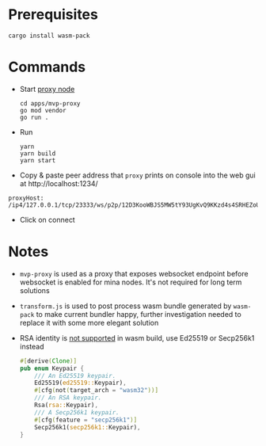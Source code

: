 # Prerequisites

```
cargo install wasm-pack
```

# Commands

- Start [proxy node](https://github.com/ChainSafe/mina-rs/tree/main/apps/mvp-proxy)

  ```
  cd apps/mvp-proxy
  go mod vendor
  go run .
  ```

- Run

  ```
  yarn
  yarn build
  yarn start
  ```

- Copy & paste peer address that `proxy` prints on console into the web gui at http://localhost:1234/

```
proxyHost: /ip4/127.0.0.1/tcp/23333/ws/p2p/12D3KooWBJS5MW5tY93UgKvQ9KKzd4s4SRHEZoUsv7frvcAZKaQt
```

- Click on connect

# Notes

- `mvp-proxy` is used as a proxy that exposes websocket endpoint before websocket is enabled for mina nodes. It's not required for long term solutions

- `transform.js` is used to post process wasm bundle generated by `wasm-pack` to make current bundler happy, further investigation needed to replace it with some more elegant solution

- RSA identity is [not supported](https://github.com/libp2p/rust-libp2p/blob/a168410dbed0d0941f2e5a14543206044ccb2260/core/src/identity.rs#L70) in wasm build, use Ed25519 or Secp256k1 instead

  ```rust
  #[derive(Clone)]
  pub enum Keypair {
      /// An Ed25519 keypair.
      Ed25519(ed25519::Keypair),
      #[cfg(not(target_arch = "wasm32"))]
      /// An RSA keypair.
      Rsa(rsa::Keypair),
      /// A Secp256k1 keypair.
      #[cfg(feature = "secp256k1")]
      Secp256k1(secp256k1::Keypair),
  }
  ```
